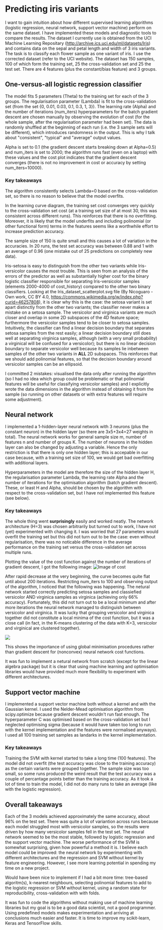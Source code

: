 # Predicting iris variants

I want to gain intuition about how different supervised learning algorithms (logistic regression, neural network, support vector machine) perform on the same dataset. I have implemented these models and diagnostic tools to compare the results. The dataset I currently use is obtained from the UCI Machine Learning Repositary (http://archive.ics.uci.edu/ml/datasets/Iris) and contains data on the sepal and petal length and width of 3 iris variants. The task is to classify each flower sample as one variant of iris. I use the corrected dataset (refer to the UCI website). The dataset has 150 samples, 100 of which form the training set, 25 the cross-validation set and 25 the test set. There are 4 features (plus the constant/bias feature) and 3 groups.

## One-versus-all logistic regression classifier

The model fits 5 parameters (Theta) to the training set for each of the 3 groups. The regularisation parameter (Lambda) is fit to the cross-validation set (from the set {0, 0.01, 0.03, 0.1, 0.3, 1, 3}). The learning rate (Alpha) and the number of iterations (num_iters) hyperparameters for the batch gradient descent are chosen manually by observing the evolution of cost (for the whole sample, after the regularisation parameter had been set). The data is randomly shuffled at the beginning of each run (i.e. the 3 sample sets will be different), which introduces randomness in the output. This is why I talk about "consistent", "typical" and "average" output values.

Alpha is set to 0.1 (the gradient descent starts breaking down at Alpha=0.5) and num_iters is set to 2000; the algorithm runs fast (even on a laptop) with these values and the cost plot indicates that the gradient descent converges (there is not no improvement in cost or accuracy by setting num_iters=10000).

### Key takeaways

The algorithm consistently selects Lambda=0 based on the cross-validation set, so there is no reason to believe that the model overfits.

In the learning curve diagram, the training set cost converges very quickly to the cross-validation set cost (at a training set size of at most 30, this was consistent across different runs). This reinforces that there is no overfitting. Moreover, it is likely that the model underfits and including polinomial (or other functional form) terms in the features seems like a worthwhile effort to increase prediction accuracy.

The sample size of 150 is quite small and this causes a lot of variation in the accuracies. In 20 runs, the test set accuracy was between 0.88 and 1 with an average of 0.96 (one mistake out of 25 predictions on completely new data).

Iris-setosa is easy to distinguish from the other two variants while Iris-versicolor causes the most trouble. This is seen from an analysis of the errors of the predictor as well as substantially higher cost for the binary logistic classifier responsible for separating Iris-versicolor samples (elements 2000-4000 of cost_history) compared to the other two binary classifiers. Looking at the Iris_dataset_scatterplot.svg file (By Nicoguaro - Own work, CC BY 4.0, https://commons.wikimedia.org/w/index.php?curid=46257808), it is clear why this is the case: the setosa variant is set apart distinctly from the other two variants; the classifier never makes a mistake on a setosa sample. The versicolor and virginica variants are much closer and overlap in some 2D subspaces of the 4D feature space; furthermore the versicolor samples tend to be closer to setosa samples. Intuitively, the classifier can find a linear decision boundary that separates setosa samples from the rest easily; a linear decision boundary still does well at separating virginica samples, although (with a very small probability) a virginical will be confused for a versicolor); but there is no linear decision boundary to separate versicolor well because its samples lie inbetween samples of the other two variants in **ALL** 2D subspaces. This reinforces that we should add polinomial features, so that the decision boundary around versicolor samples can be an ellipsoid.

I committed 2 mistakes: visualised the data only after running the algorithm (so I had no idea which group could be problematic or that polinomial features will be useful for classifying versicolor samples) and I explicitly wrote the data dimensions in the algorithm instead of obtaining it from the sample (so running on other datasets or with extra features will require some adjustment).

## Neural network

I implemented a 1-hidden-layer neural network with 3 neurons (plus the constant neuron) in the hidden layer (so there are 3x5+3x4=27 weights in total). The neural network works for general sample size m, number of features n and number of groups K. The number of neurons in the hidden layer can also be changed by adjusting a variable. Hence the only restriction is that there is only one hidden layer; this is accepable in our case because, with a training set size of 100, we would get bad overfitting with additional layers.

Hyperparameters in the model are therefore the size of the hidden layer H, the regularisation parameter Lambda, the learning rate Alpha and the number of iterations for the optimisation algorithm (batch gradient descent). These, or least H and Alpha, should be chosen by the algorithm with respect to the cross-validation set, but I have not implemented this feature (see below).

### Key takeaways

The whole thing went **surprisingly** easily and worked neatly. The network architecture (H=3) was chosen arbitrarily but turned out to work, I have not (yet) experimented with changing it. I was worried that 27 parameters would overfit the training set but this did not turn out to be the case: even without regularisation, there was no noticable difference in the average performance on the training set versus the cross-validation set across multiple runs.

Plotting the value of the cost function against the number of iterations of gradient descent, I got the following image:
![Image of cost](https://github.com/dpn29/Iris-project/blob/master/cost%20history.PNG)

After rapid decrease at the very beginning, the curve becomes quite flat until about 200 iterations. Restricting num_iters to 100 and observing output of the algorithm, I noticed that the following was happening. The netural network started correctly predicting setosa samples and classiefied versicolor AND virginica samples as virginica (achieving only 66% accuracy). Fortunately, this did not turn out to be a local minimum and after more iterations the neural network managed to distinguish between versicolor and virginica. It was lucky that grouping versicolor and virginica together did not constitute a local minima of the cost function, but it was a close call (in fact, in the K-means clustering of the data with K=3, versicolor and virginical are clustered together).

![](https://github.com/dpn29/Iris-project/blob/master/Iris_Flowers_Clustering_kMeans.svg)

This shows the importance of using global minimisation procedures rather than gradient descent for (nonconvex) neural network cost functions.

It was fun to implement a netural network from scratch (except for the linear algebra package) but it is clear that using machine learning and optimisation libraries would have provided much more flexibility to experiment with different architectures.

## Support vector machine

I implemented a support vector machine both without a kernel and with the Gaussian kernel. I used the Nelder-Mead optimisation algorithm from scipy.optimize because gradient descent wouldn't run fast enough. The hyperparameter C was optimised based on the cross-validation set but I neglected optimising sigma (because it would have taken too long to run with the kernel implementation and the features were normalised anyways). I used all 100 training set samples as landarks in the kernel implementation.

### Key takeaways

Training the SVM with kernel started to take a long time (100 features).  The model did not overfit (the test accuracy was close to the training accuracy) as the certain variants were grouped together. The sample size was too small, so some runs produced the weird result that the test accuracy was a couple of percantage points better than the training accuracy. As it took a lot of time to train the model, I did not do many runs to take an average (like with the logistic regression).

## Overall takeaways

Each of the 3 models achieved approximately the same accuracy, about 96% on the test set. There was quite a lot of variantion across runs because each model struggled most with versicolor samples, so the results were driven by how many versicolor samples fell in the test set. The neural network seemed to be the most stable, followed by logistic regression and the support vector machine. The worse performance of the SVM is somewhat surprising, given how powerful a method it is. I believe each model could be improved: the neural network by experimenting with different architectures and the regression and SVM without kernel by feature engineering. However, I see more learning potential in spending my time on a new project.

Would have been nice to implement if I had a bit more time: tree-based algoritm(s), k-nearest neighbours, selecting polinomial features to add to the logistic regression or SVM without kernel, using a random state for reproducibility, cross-validation with with folds.

It was fun to code the algorithms without making use of machine learning libraries but my goal is to be a good data scientist, not a good programmer. Using predefined models makes experimentation and arriving at conclusions much easier and faster. It is time to improve my scikit-learn, Keras and TensorFlow skills.
